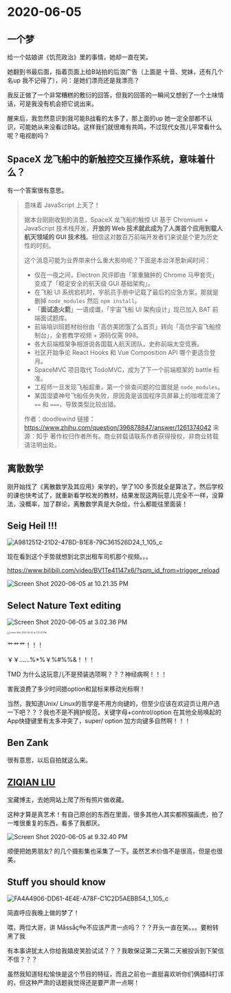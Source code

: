 # 2020-06-05

## 一个梦

给一个姑娘讲《饥荒政治》里的事情，她却一直在笑。

她翻到书最后面，指着页面上给B站拍的后浪广告（上面是 十音、党妹，还有几个名up 我不记得了），问：是她们漂亮还是我漂亮？

我反正做了一个非常糟糕的敷衍的回答，但我的回答的一瞬间又想到了一个土味情话，可是我没有机会把它说出来。

醒来后，我忽然意识到我可能B战看的太多了，那上面的up 她一定全部都不认识，可能她从来没看过B站。这样我们就很难有共鸣，不过现代女孩儿平常看什么呢？电视剧吗？

## SpaceX 龙飞船中的新触控交互操作系统，意味着什么？

有一个答案很有意思。

> 意味着 JavaScript 上天了！
>
> 据本台刚刚收到的消息，SpaceX 龙飞船的触控 UI 基于 Chromium + JavaScript 技术栈开发，**开放的 Web 技术就此成为了人类首个应用到载人航天领域的 GUI 技术栈**。相信这对数百万前端开发者们来说是个更为历史性的时刻。
>
> 这个消息可能为业界带来什么重大影响呢？下面是本台洋葱新闻时间：
>
> * 仅在一夜之间，Electron 风评即由「笨重臃肿的 Chrome 马甲套壳」变成了「稳定安全的航天级 GUI 基础架构」。
> * 在飞船 UI 系统宕机时，宇航员手册中记载了最后的应急方案，那就是删掉 `node_modules` 然后 `npm install`。
> * 「**面试造火箭**」一语成谶，「宇宙飞船 UI 架构设计」现已加入 BAT 前端面试题库。
> * 前端培训班题材纷纷由「高仿美团饿了么首页」转向「高仿宇宙飞船控制台」，全套教学视频 + 源码仅需 998。
> * 各大前端框架争相游说各国载人航天团队，史称前端太空竞赛。
> * 社区开始争论 React Hooks 和 Vue Composition API 哪个更适合登月。
> * SpaceMVC 项目取代 TodoMVC，成为了下一个前端框架的 battle 标准。
> * 工程师一旦发现飞船超重，第一个排查问题的位置就是 `node_modules`。
> * 某国湿婆神号飞船任务失败，原因竟是该国程序员屏幕上的咖喱混淆了 `==` 和  `===`，导致类型比较出错。
>
> 作者：doodlewind
> 链接：https://www.zhihu.com/question/396878847/answer/1261374042
> 来源：知乎
> 著作权归作者所有。商业转载请联系作者获得授权，非商业转载请注明出处。

## 离散数学

刚开始找了《离散数学及其应用》来学的，学了100 多页就全是算法了，然后学校的课也快考试了，就重新看学校发的教材，结果发现这两玩意儿完全不一样，没算法，没概率，加了群论，离散数学真是大杂烩，什么都能往里面装！

## Seig Heil !!!
![A9812512-21D2-47BD-B1E8-79C361526D24_1_105_c](https://tva1.sinaimg.cn/large/007S8ZIlgy1gfh899qp57j30mc0r6n0c.jpg)



现在看到这个手势就想到北京出租车司机那个视频。。。

https://www.bilibili.com/video/BV1Te41147x6/?spm_id_from=trigger_reload



![Screen Shot 2020-06-05 at 10.21.35 PM](https://tva1.sinaimg.cn/large/007S8ZIlgy1gfhs0qr6jzj31700u04qp.jpg)



## Select Nature Text editing

![Screen Shot 2020-06-05 at 3.02.36 PM](https://tva1.sinaimg.cn/large/007S8ZIlgy1gfhfc58w94j31d20u01h2.jpg)

<img src="https://tva1.sinaimg.cn/large/007S8ZIlgy1gfhfc5m9duj30e209odhb.jpg" alt="Screen Shot 2020-06-05 at 3.01.55 PM" style="zoom:33%;" />

艹艹艹！！！

￥￥……%*%￥%#%%&！！！

TMD 为什么这玩意儿不是预装选项啊？？？神经病啊！！！

害我浪费了多少时间摁option和鼠标来移动光标啊！

当然，我知道Unix/ Linux的哲学是不用方向键的，但至少应该在欢迎页让用户选一下吧？？？我也不是不拥护规范，关键字母+control/option 在其他全局唤起的App快捷键里有太多冲突了，super/ option 加方向键多自然啊！！！



##  Ben Zank

很有意思，以后自拍就这么来。

## [ZIQIAN LIU](https://ziqianqian.net/work)

宝藏博主，去她网站上爬了所有照片做收藏。

这种才算是真艺术！有自己原创的东西在里面，很多其他人其实都照猫画虎，拍了一堆很重复的东西，看多了我都厌。



![Screen Shot 2020-06-05 at 9.32.40 PM](https://tva1.sinaimg.cn/large/007S8ZIlgy1gfhqo5ra0ej31c00u0jzh.jpg)

顺便把她男朋友? 的几个摄影集也采集了一下。虽然艺术价值不是很高，但是也很美。

## Stuff you should know

![FA4A4906-DD61-4E4E-A78F-C1C2D5AEBB54_1_105_c](https://tva1.sinaimg.cn/large/007S8ZIlgy1gfhrjv1e3hj30ih0wugp1.jpg)

简直呼应我晚上做的梦了！

喂，两位大哥，讲 Måssåç®e不应该严肃一点吗？？？开头一直在笑。。。要粉转黑了我

有本事讲犹太人你给我嬉皮笑脸试试？？？我敢保证第二天第二天被投诉到下架信不信？？？

虽然我知道轻松愉快是这个节目的特征，而且之前也一直挺喜欢听你们俩插科打诨的，但这种严肃的话题我觉得还是要严肃一点啊！